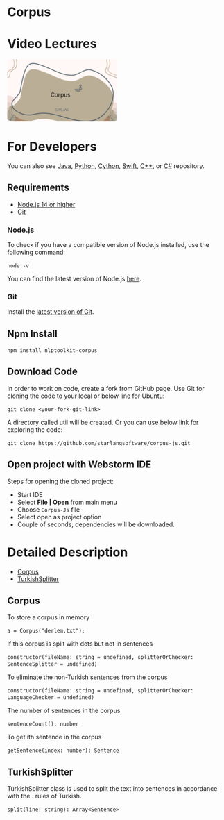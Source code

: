 Corpus
============

Video Lectures
============

[<img src="https://github.com/StarlangSoftware/Corpus/blob/master/video.jpg" width="50%">](https://youtu.be/xTrdKY5uI08)

For Developers
============
You can also see [Java](https://github.com/starlangsoftware/Corpus), [Python](https://github.com/starlangsoftware/Corpus-Py), 
[Cython](https://github.com/starlangsoftware/Corpus-Cy), [Swift](https://github.com/starlangsoftware/Corpus-Swift), 
[C++](https://github.com/starlangsoftware/Corpus-CPP), or [C#](https://github.com/starlangsoftware/Corpus-CS) repository.

## Requirements

* [Node.js 14 or higher](#Node.js)
* [Git](#git)

### Node.js 

To check if you have a compatible version of Node.js installed, use the following command:

    node -v
    
You can find the latest version of Node.js [here](https://nodejs.org/en/download/).

### Git

Install the [latest version of Git](https://git-scm.com/book/en/v2/Getting-Started-Installing-Git).

## Npm Install

	npm install nlptoolkit-corpus
	
## Download Code

In order to work on code, create a fork from GitHub page. 
Use Git for cloning the code to your local or below line for Ubuntu:

	git clone <your-fork-git-link>

A directory called util will be created. Or you can use below link for exploring the code:

	git clone https://github.com/starlangsoftware/corpus-js.git

## Open project with Webstorm IDE

Steps for opening the cloned project:

* Start IDE
* Select **File | Open** from main menu
* Choose `Corpus-Js` file
* Select open as project option
* Couple of seconds, dependencies will be downloaded. 

Detailed Description
============

+ [Corpus](#corpus)
+ [TurkishSplitter](#turkishsplitter)

## Corpus

To store a corpus in memory

	a = Corpus("derlem.txt");

If this corpus is split with dots but not in sentences

	constructor(fileName: string = undefined, splitterOrChecker: SentenceSplitter = undefined)

To eliminate the non-Turkish sentences from the corpus

	constructor(fileName: string = undefined, splitterOrChecker: LanguageChecker = undefined)

The number of sentences in the corpus

	sentenceCount(): number

To get ith sentence in the corpus

	getSentence(index: number): Sentence

## TurkishSplitter

TurkishSplitter class is used to split the text into sentences in accordance with the . rules of Turkish.

	split(line: string): Array<Sentence>

